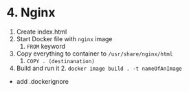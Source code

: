 # 4. Nginx

1. Create index.html
2. Start Docker file with `nginx` image
   1. `FROM` keyword
3. Copy everything to container to `/usr/share/nginx/html`
   1. `COPY . (destinanation)`
4. Build and run it
   2. `docker image build . -t nameOfAnImage`


* add .dockerignore